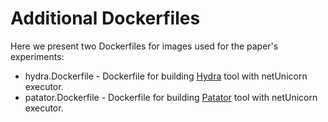 # Additional Dockerfiles
Here we present two Dockerfiles for images used for the paper's experiments:
- hydra.Dockerfile - Dockerfile for building [Hydra](https://github.com/vanhauser-thc/thc-hydra) tool with netUnicorn executor.
- patator.Dockerfile - Dockerfile for building [Patator](https://github.com/lanjelot/patator) tool with netUnicorn executor.
